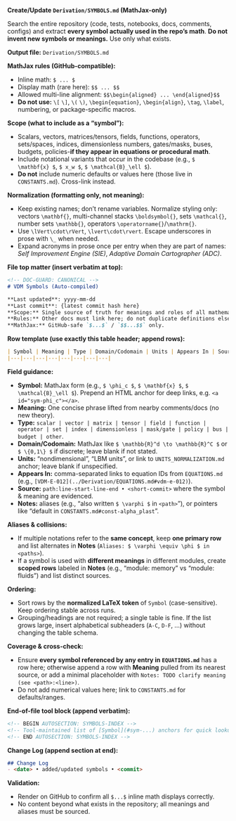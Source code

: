 **Create/Update `Derivation/SYMBOLS.md` (MathJax-only)**

Search the entire repository (code, tests, notebooks, docs, comments, configs) and extract **every symbol actually used in the repo’s math**. **Do not invent new symbols or meanings.** Use only what exists.

**Output file:** `Derivation/SYMBOLS.md`

**MathJax rules (GitHub-compatible):**

* Inline math: `$ ... $`
* Display math (rare here): `$$ ... $$`
* Allowed multi-line alignment: `$$\begin{aligned} ... \end{aligned}$$`
* **Do not use:** `\[` `\]`, `\(` `\)`, `\begin{equation}`, `\begin{align}`, `\tag`, `\label`, numbering, or package-specific macros.

**Scope (what to include as a “symbol”):**

* Scalars, vectors, matrices/tensors, fields, functions, operators, sets/spaces, indices, dimensionless numbers, gates/masks, buses, budgets, policies-**if they appear in equations or procedural math**.
* Include notational variants that occur in the codebase (e.g., `$ \mathbf{x} $`, `$ x_w $`, `$ \mathcal{B}_\ell $`).
* **Do not** include numeric defaults or values here (those live in `CONSTANTS.md`). Cross-link instead.

**Normalization (formatting only, not meaning):**

* Keep existing names; don’t rename variables. Normalize styling only: vectors `\mathbf{}`, multi-channel stacks `\boldsymbol{}`, sets `\mathcal{}`, number sets `\mathbb{}`, operators `\operatorname{}`/`\mathrm{}`.
* Use `\lVert\cdot\rVert`, `\lvert\cdot\rvert`. Escape underscores in prose with `\_` when needed.
* Expand acronyms in prose once per entry when they are part of names: *Self Improvement Engine (SIE)*, *Adaptive Domain Cartographer (ADC)*.

**File top matter (insert verbatim at top):**

```markdown
<!-- DOC-GUARD: CANONICAL -->
# VDM Symbols (Auto-compiled)

**Last updated**: yyyy-mm-dd 
**Last commit**: {latest commit hash here}
**Scope:** Single source of truth for meanings and roles of all mathematical symbols present in this repository.  
**Rules:** Other docs must link here; do not duplicate definitions elsewhere.  
**MathJax:** GitHub-safe `$...$` / `$$...$$` only.  
```

**Row template (use exactly this table header; append rows):**

```markdown
| Symbol | Meaning | Type | Domain/Codomain | Units | Appears In | Source (path:lines • commit) | Notes |
|---|---|---|---|---|---|---|---|
```

**Field guidance:**

* **Symbol:** MathJax form (e.g., `$ \phi_c $`, `$ \mathbf{x} $`, `$ \mathcal{B}_\ell $`). Prepend an HTML anchor for deep links, e.g. `<a id="sym-phi_c"></a>`.
* **Meaning:** One concise phrase lifted from nearby comments/docs (no new theory).
* **Type:** `scalar | vector | matrix | tensor | field | function | operator | set | index | dimensionless | mask/gate | policy | bus | budget | other`.
* **Domain/Codomain:** MathJax like `$ \mathbb{R}^d \to \mathbb{R}^C $` or `$ \{0,1\} $` if discrete; leave blank if not stated.
* **Units:** “nondimensional”, “LBM units”, or link to `UNITS_NORMALIZATION.md` anchor; leave blank if unspecified.
* **Appears In:** comma-separated links to equation IDs from `EQUATIONS.md` (e.g., `[VDM-E-012](../Derivation/EQUATIONS.md#vdm-e-012)`).
* **Source:** `path:line-start-line-end • <short-commit>` where the symbol & meaning are evidenced.
* **Notes:** aliases (e.g., “also written `$ \varphi $` in `<path>`”), or pointers like “default in `CONSTANTS.md#const-alpha_plast`”.

**Aliases & collisions:**

* If multiple notations refer to the **same concept**, keep **one primary row** and list alternates in **Notes** (`Aliases: $ \varphi \equiv \phi $ in <paths>`).
* If a symbol is used with **different meanings** in different modules, create **scoped rows** labeled in **Notes** (e.g., “module: memory” vs “module: fluids”) and list distinct sources.

**Ordering:**

* Sort rows by the **normalized LaTeX token** of `Symbol` (case-sensitive). Keep ordering stable across runs.
* Grouping/headings are not required; a single table is fine. If the list grows large, insert alphabetical subheaders (`A-C`, `D-F`, …) without changing the table schema.

**Coverage & cross-check:**

* Ensure **every symbol referenced by any entry in `EQUATIONS.md`** has a row here; otherwise append a row with **Meaning** pulled from its nearest source, or add a minimal placeholder with `Notes: TODO clarify meaning (see <path>:<line>)`.
* Do not add numerical values here; link to `CONSTANTS.md` for defaults/ranges.

**End-of-file tool block (append verbatim):**

```markdown
<!-- BEGIN AUTOSECTION: SYMBOLS-INDEX -->
<!-- Tool-maintained list of [Symbol](#sym-...) anchors for quick lookup -->
<!-- END AUTOSECTION: SYMBOLS-INDEX -->
```

**Change Log (append section at end):**

```markdown
## Change Log
- <date> • added/updated symbols • <commit>
```

**Validation:**

* Render on GitHub to confirm all `$...$` inline math displays correctly.
* No content beyond what exists in the repository; all meanings and aliases must be sourced.
